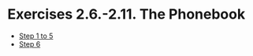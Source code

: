 # Exercises 2.6.-2.11. The Phonebook

- [Step 1 to 5](https://fullstackopen.com/en/part2/forms#exercises-2-6-2-10)
- [Step 6](https://fullstackopen.com/en/part2/getting_data_from_server#exercises-2-11-2-14)
